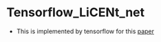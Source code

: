 # Tensorflow_LiCENt_net
* This is implemented by tensorflow for this [paper](https://ieeexplore.ieee.org/stamp/stamp.jsp?tp=&arnumber=9739739)
